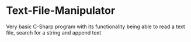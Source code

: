 # Text-File-Manipulator
Very basic C-Sharp program with its functionality being able to read a text file, search for a string and append text

